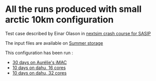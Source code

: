 # All the runs produced with small arctic 10km configuration

Test case described by Einar Olason in [nextsim crash course for SASIP](https://www.youtube.com/watch?v=Wv_5frfx7II)

The input files are available on [Summer storage](https://ige-meom-opendap.univ-grenoble-alpes.fr/thredds/catalog/meomopendap/extract/SASIP/model-configurations/nextsim/small_arctic_10km/catalog.html)

This configuration has been run :
  - [30 days on Aurélie's iMAC](https://github.com/auraoupa/config-nextsim/tree/main/small_arctic_10km/run_30d_imac)
  - [10 days on dahu, 16 cores](https://github.com/auraoupa/config-nextsim/tree/main/small_arctic_10km/run_10d_16cores)
  - [10 days on dahu, 32 cores](https://github.com/auraoupa/config-nextsim/tree/main/small_arctic_10km/run_10d_32cores)

